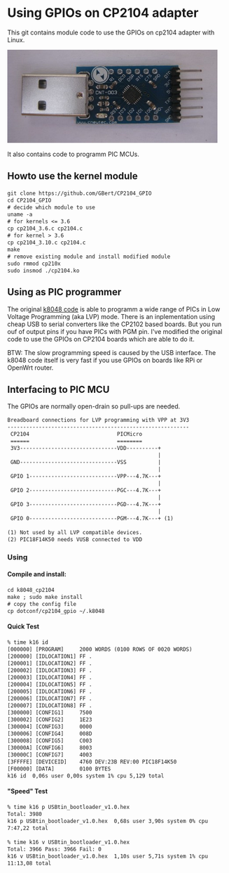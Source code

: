Using GPIOs on CP2104 adapter
=============================
This git contains module code to use the GPIOs on cp2104 adapter with Linux.

![alt text](https://raw.githubusercontent.com/GBert/CP2104_GPIO/master/images/cp2104.jpg "cp2104")

It also contains code to programm PIC MCUs.

Howto use the kernel module
---------------------------
```
git clone https://github.com/GBert/CP2104_GPIO
cd CP2104_GPIO
# decide which module to use
uname -a
# for kernels <= 3.6
cp cp2104_3.6.c cp2104.c
# for kernel > 3.6
cp cp2104_3.10.c cp2104.c
make
# remove existing module and install modified module
sudo rmmod cp210x
sudo insmod ./cp2104.ko
```

Using as PIC programmer
-----------------------
The original [k8048 code](http://dev.kewl.org/k8048/Doc/) is able to programm a wide range of PICs 
in Low Voltage Programming (aka LVP) mode. There is an inplementation using cheap USB to serial
converters like the CP2102 based boards. But you run ouf of output pins if you have PICs with
PGM pin. I've modified the original code to use the GPIOs on CP2104 boards which are able to do it.

BTW: The slow programming speed is caused by the USB interface. The k8048 code itself is very
fast if you use GPIOs on boards like RPi or OpenWrt router.

Interfacing to PIC MCU
----------------------
The GPIOs are normally open-drain so pull-ups are needed.

``` 
Breadboard connections for LVP programming with VPP at 3V3
----------------------------------------------------------
 CP2104                            PICMicro
 ======                            ========
 3V3-------------------------------VDD----------+
                                                |
 GND-------------------------------VSS          |
                                                |
 GPIO 1----------------------------VPP---4.7K---+    
                                                |
 GPIO 2----------------------------PGC---4.7K---+    
                                                |
 GPIO 3----------------------------PGD---4.7K---+
                                                |
 GPIO 0----------------------------PGM---4.7K---+ (1)

(1) Not used by all LVP compatible devices.
(2) PIC18F14K50 needs VUSB connected to VDD
```
### Using

#### Compile and install:
```
cd k8048_cp2104
make ; sudo make install
# copy the config file
cp dotconf/cp2104_gpio ~/.k8048
````

#### Quick Test
```
% time k16 id
[000000] [PROGRAM]     2000 WORDS (0100 ROWS OF 0020 WORDS)
[200000] [IDLOCATION1] FF .
[200001] [IDLOCATION2] FF .
[200002] [IDLOCATION3] FF .
[200003] [IDLOCATION4] FF .
[200004] [IDLOCATION5] FF .
[200005] [IDLOCATION6] FF .
[200006] [IDLOCATION7] FF .
[200007] [IDLOCATION8] FF .
[300000] [CONFIG1]     7500
[300002] [CONFIG2]     1E23
[300004] [CONFIG3]     0000
[300006] [CONFIG4]     008D
[300008] [CONFIG5]     C003
[30000A] [CONFIG6]     8003
[30000C] [CONFIG7]     4003
[3FFFFE] [DEVICEID]    4760 DEV:23B REV:00 PIC18F14K50
[F00000] [DATA]	       0100 BYTES
k16 id  0,06s user 0,00s system 1% cpu 5,129 total
```
#### "Speed" Test
```
% time k16 p USBtin_bootloader_v1.0.hex
Total: 3980
k16 p USBtin_bootloader_v1.0.hex  0,68s user 3,90s system 0% cpu 7:47,22 total

% time k16 v USBtin_bootloader_v1.0.hex
Total: 3966 Pass: 3966 Fail: 0
k16 v USBtin_bootloader_v1.0.hex  1,10s user 5,71s system 1% cpu 11:13,08 total
```


